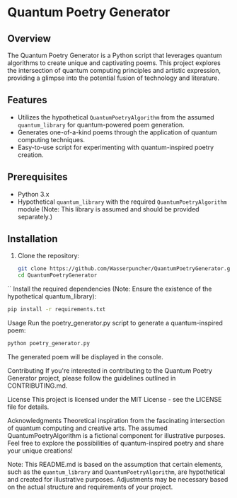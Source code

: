 # Quantum Poetry Generator

## Overview

The Quantum Poetry Generator is a Python script that leverages quantum algorithms to create unique and captivating poems. This project explores the intersection of quantum computing principles and artistic expression, providing a glimpse into the potential fusion of technology and literature.

## Features

- Utilizes the hypothetical `QuantumPoetryAlgorithm` from the assumed `quantum_library` for quantum-powered poem generation.
- Generates one-of-a-kind poems through the application of quantum computing techniques.
- Easy-to-use script for experimenting with quantum-inspired poetry creation.

## Prerequisites

- Python 3.x
- Hypothetical `quantum_library` with the required `QuantumPoetryAlgorithm` module (Note: This library is assumed and should be provided separately.)

## Installation

1. Clone the repository:
   ```bash
   git clone https://github.com/Wasserpuncher/QuantumPoetryGenerator.git
   cd QuantumPoetryGenerator
  ``
Install the required dependencies (Note: Ensure the existence of the hypothetical quantum_library):
 ```bash
pip install -r requirements.txt
 ```
Usage
Run the poetry_generator.py script to generate a quantum-inspired poem:

 ```bash
python poetry_generator.py
 ```

The generated poem will be displayed in the console.

Contributing
If you're interested in contributing to the Quantum Poetry Generator project, please follow the guidelines outlined in CONTRIBUTING.md.

License
This project is licensed under the MIT License - see the LICENSE file for details.

Acknowledgments
Theoretical inspiration from the fascinating intersection of quantum computing and creative arts.
The assumed QuantumPoetryAlgorithm is a fictional component for illustrative purposes.
Feel free to explore the possibilities of quantum-inspired poetry and share your unique creations!



Note: This README.md is based on the assumption that certain elements, such as the `quantum_library` and `QuantumPoetryAlgorithm`, are hypothetical and created for illustrative purposes. Adjustments may be necessary based on the actual structure and requirements of your project.
